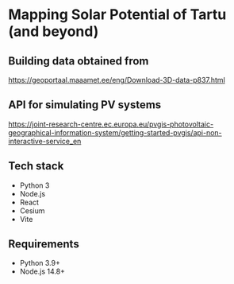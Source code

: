 # Mapping Solar Potential of Tartu (and beyond)

## Building data obtained from

https://geoportaal.maaamet.ee/eng/Download-3D-data-p837.html

## API for simulating PV systems

https://joint-research-centre.ec.europa.eu/pvgis-photovoltaic-geographical-information-system/getting-started-pvgis/api-non-interactive-service_en

## Tech stack 
* Python 3
* Node.js 
* React
* Cesium
* Vite

## Requirements
* Python 3.9+
* Node.js 14.8+

